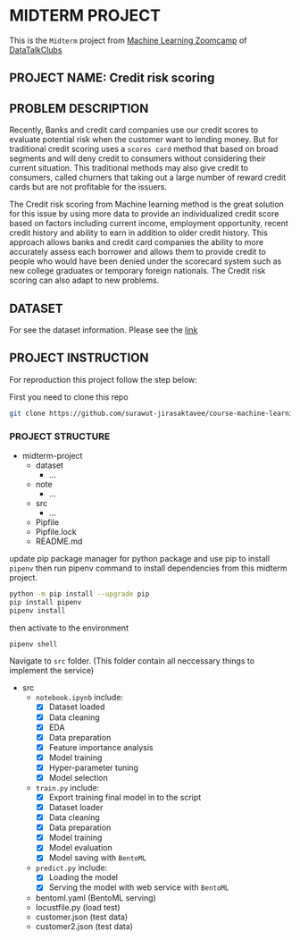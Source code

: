 # MIDTERM PROJECT

This is the `Midterm` project from [Machine Learning Zoomcamp](https://github.com/alexeygrigorev/mlbookcamp-code/tree/master/course-zoomcamp) of [DataTalkClubs](https://datatalks.club)

## PROJECT NAME: Credit risk scoring

## PROBLEM DESCRIPTION

Recently, Banks and credit card companies use our credit scores to evaluate potential risk when the customer want to lending money. But for traditional credit scoring uses a `scores card` method that based on broad segments and will deny credit to consumers without considering their current situation. This traditional methods may also give credit to consumers, called churners that taking out a large number of reward credit cards but are not profitable for the issuers.

The Credit risk scoring from Machine learning method is the great solution for this issue by using more data to provide an individualized credit score based on factors including current income, employment opportunity, recent credit history and ability to earn in addition to older credit history. This approach allows banks and credit card companies the ability to more accurately assess each borrower and allows them to provide credit to people who would have been denied under the scorecard system such as new college graduates or temporary foreign nationals. The Credit risk scoring can also adapt to new problems.

## DATASET

For see the dataset information. Please see the [link](https://www.openml.org/search?type=data&sort=runs&status=active&id=31)

## PROJECT INSTRUCTION

For reproduction this project follow the step below:

First you need to clone this repo

```bash
git clone https://github.com/surawut-jirasaktavee/course-machine-learning-zoomcamp.git
```

### PROJECT STRUCTURE

- midterm-project
  - dataset
    - ...
  - note
    - ...
  - src
    - ...
  - Pipfile
  - Pipfile.lock
  - README.md

update pip package manager for python package and use pip to install `pipenv` then run pipenv command to install dependencies from this midterm project.

```bash
python -m pip install --upgrade pip
pip install pipenv
pipenv install
```

then activate to the environment

```bash
pipenv shell
```

Navigate to `src` folder. (This folder contain all neccessary things to implement the service)

- src
  - `notebook.ipynb` include:
    - [x] Dataset loaded
    - [x] Data cleaning
    - [x] EDA
    - [x] Data preparation
    - [x] Feature importance analysis
    - [x] Model training
    - [x] Hyper-parameter tuning
    - [x] Model selection
  - `train.py` include:
    - [x] Export training final model in to the script
    - [x] Dataset loader
    - [x] Data cleaning
    - [x] Data preparation
    - [x] Model training
    - [x] Model evaluation
    - [x] Model saving with `BentoML`
  - `predict.py` include:
    - [x] Loading the model
    - [x] Serving the model with web service with `BentoML`
  - bentoml.yaml (BentoML serving)
  - locustfile.py (load test)
  - customer.json (test data) 
  - customer2.json (test data)


